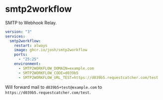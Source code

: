 # smtp2workflow

SMTP to Webhook Relay.

```yml
version: "3"
services:
  smtp2workflow:
    restart: always
    image: ghcr.io/josh/smtp2workflow
    ports:
      - "25:25"
    environment:
      - SMTP2WORKFLOW_DOMAIN=example.com
      - SMTP2WORKFLOW_CODE=d039b5
      - SMTP2WORKFLOW_URL_TEST=https://d039b5.requestcatcher.com/test
```

Will forward mail to `d039b5+test@example.com` to `https://d039b5.requestcatcher.com/test`.
